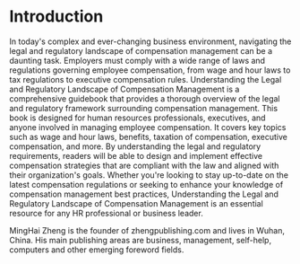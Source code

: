 # Introduction

In today's complex and ever-changing business environment, navigating the legal and regulatory landscape of compensation management can be a daunting task. Employers must comply with a wide range of laws and regulations governing employee compensation, from wage and hour laws to tax regulations to executive compensation rules. Understanding the Legal and Regulatory Landscape of Compensation Management is a comprehensive guidebook that provides a thorough overview of the legal and regulatory framework surrounding compensation management. This book is designed for human resources professionals, executives, and anyone involved in managing employee compensation. It covers key topics such as wage and hour laws, benefits, taxation of compensation, executive compensation, and more. By understanding the legal and regulatory requirements, readers will be able to design and implement effective compensation strategies that are compliant with the law and aligned with their organization's goals. Whether you're looking to stay up-to-date on the latest compensation regulations or seeking to enhance your knowledge of compensation management best practices, Understanding the Legal and Regulatory Landscape of Compensation Management is an essential resource for any HR professional or business leader.




MingHai Zheng is the founder of zhengpublishing.com and lives in Wuhan, China. His main publishing areas are business, management, self-help, computers and other emerging foreword fields.
